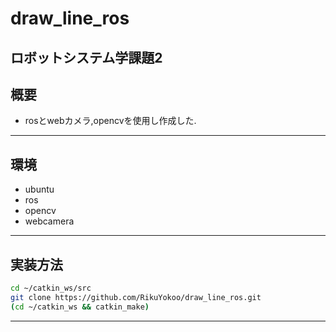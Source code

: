 # draw_line_ros
ロボットシステム学課題2
---
## 概要  
- rosとwebカメラ,opencvを使用し作成した.  
---
## 環境  
- ubuntu  
- ros  
- opencv  
- webcamera  
---
## 実装方法
```sh
cd ~/catkin_ws/src  
git clone https://github.com/RikuYokoo/draw_line_ros.git  
(cd ~/catkin_ws && catkin_make)  
```
---
